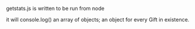 getstats.js is written to be run from node

it will console.log() an array of objects; an object for every Gift in existence.
